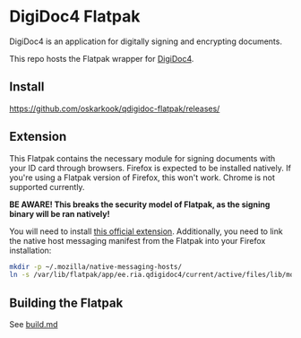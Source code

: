 # DigiDoc4 Flatpak
DigiDoc4 is an application for digitally signing and encrypting documents.

This repo hosts the Flatpak wrapper for [DigiDoc4](https://github.com/open-eid/DigiDoc4-Client/).

## Install
https://github.com/oskarkook/qdigidoc-flatpak/releases/

## Extension
This Flatpak contains the necessary module for signing documents with your ID card through browsers.
Firefox is expected to be installed natively. If you're using a Flatpak version of Firefox, this
won't work. Chrome is not supported currently.

**BE AWARE! This breaks the security model of Flatpak, as the signing binary will be ran natively!**

You will need to install [this official extension](https://addons.mozilla.org/en-US/firefox/addon/token-signing2).
Additionally, you need to link the native host messaging manifest from the Flatpak into your Firefox
installation:
```sh
mkdir -p ~/.mozilla/native-messaging-hosts/
ln -s /var/lib/flatpak/app/ee.ria.qdigidoc4/current/active/files/lib/mozilla/native-messaging-hosts/ee.ria.esteid.json ~/.mozilla/native-messaging-hosts/
```

## Building the Flatpak
See [build.md](./build.md)